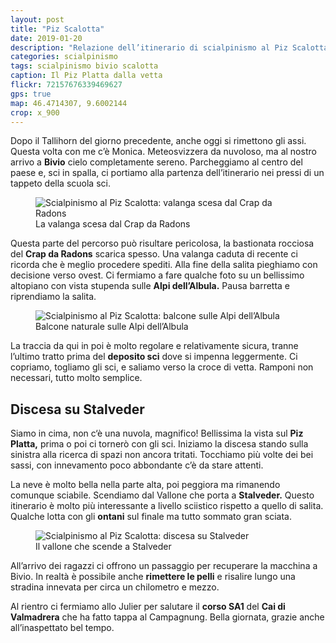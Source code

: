 ```yaml
---
layout: post
title: "Piz Scalotta"
date: 2019-01-20
description: "Relazione dell’itinerario di scialpinismo al Piz Scalotta per la Val Gronda con partenza da Bivio. Rientro per il vallone di Stalveder"
categories: scialpinismo
tags: scialpinismo bivio scalotta 
caption: Il Piz Platta dalla vetta
flickr: 72157676339469627
gps: true
map: 46.4714307, 9.6002144
crop: x_900
---
```


Dopo il Tallihorn del giorno precedente, anche oggi si rimettono gli assi. Questa volta con me c’è Monica. Meteosvizzera da nuvoloso, ma al nostro arrivo a **Bivio** cielo completamente sereno.
Parcheggiamo al centro del paese e, sci in spalla, ci portiamo alla partenza dell’itinerario nei pressi di un tappeto della scuola sci. 

<figure>
    <img src="https://farm8.staticflickr.com/7925/46325668634_ca06b86cac_o.jpg" alt="Scialpinismo al Piz Scalotta: valanga scesa dal Crap da Radons" /> 
    <figcaption>La valanga scesa dal Crap da Radons</figcaption>
</figure>

Questa parte del percorso può risultare pericolosa, la bastionata rocciosa del **Crap da Radons** scarica spesso. Una valanga caduta di recente ci ricorda che è meglio procedere spediti. Alla fine della salita pieghiamo con decisione verso ovest. Ci fermiamo a fare qualche foto su un bellissimo altopiano con vista stupenda sulle **Alpi dell’Albula.** Pausa barretta e riprendiamo la salita. 

<figure>
    <img src="https://farm8.staticflickr.com/7903/46977656602_e3ddec37e8_o.jpg" alt="Scialpinismo al Piz Scalotta: balcone sulle Alpi dell’Albula" /> 
    <figcaption>Balcone naturale sulle Alpi dell’Albula</figcaption>
</figure>

La traccia da qui in poi è molto regolare e relativamente sicura, tranne l’ultimo tratto prima del **deposito sci** dove si impenna leggermente. Ci copriamo, togliamo gli sci, e saliamo verso la croce di vetta. Ramponi non necessari, tutto molto semplice.

## Discesa su Stalveder

Siamo in cima, non c‘è una nuvola, magnifico! Bellissima la vista sul **Piz Platta,** prima o poi ci tornerò con gli sci. Iniziamo la discesa stando sulla sinistra alla ricerca di spazi non ancora tritati. Tocchiamo più volte dei bei sassi, con innevamento poco abbondante c’è da stare attenti. 

La neve è molto bella nella parte alta, poi peggiora ma rimanendo comunque sciabile.
Scendiamo dal Vallone che porta a **Stalveder.** Questo itinerario è molto più interessante a livello sciistico rispetto a quello di salita. Qualche lotta con gli **ontani** sul finale ma tutto sommato gran sciata.

<figure>
    <img src="https://farm5.staticflickr.com/4856/46977672652_b3960970df_o.jpg" alt="Scialpinismo al Piz Scalotta: discesa su Stalveder" /> 
    <figcaption>Il vallone che scende a Stalveder</figcaption>
</figure>

All’arrivo dei ragazzi ci offrono un passaggio per recuperare la macchina a Bivio. In realtà è possibile anche **rimettere le pelli** e risalire lungo una stradina innevata per circa un chilometro e mezzo. 

Al rientro ci fermiamo allo Julier per salutare il **corso SA1** del **Cai di Valmadrera** che ha fatto tappa al Campagnung. Bella giornata, grazie anche all’inaspettato bel tempo.